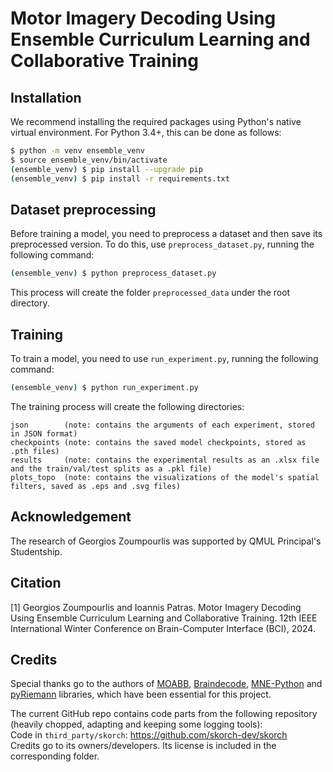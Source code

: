 # Motor Imagery Decoding Using Ensemble Curriculum Learning and Collaborative Training

## Installation

We recommend installing the required packages using Python's native virtual environment. For Python 3.4+, this can be done as follows:

```bash
$ python -m venv ensemble_venv
$ source ensemble_venv/bin/activate
(ensemble_venv) $ pip install --upgrade pip
(ensemble_venv) $ pip install -r requirements.txt
```

## Dataset preprocessing

Before training a model, you need to preprocess a dataset and then save its preprocessed version. To do this, use `preprocess_dataset.py`, running the following command:

```bash
(ensemble_venv) $ python preprocess_dataset.py
```

This process will create the folder `preprocessed_data` under the root directory.

## Training

To train a model, you need to use `run_experiment.py`, running the following command:

```bash
(ensemble_venv) $ python run_experiment.py
```

The training process will create the following directories:

```
json        (note: contains the arguments of each experiment, stored in JSON format)
checkpoints (note: contains the saved model checkpoints, stored as .pth files)
results     (note: contains the experimental results as an .xlsx file and the train/val/test splits as a .pkl file)
plots_topo  (note: contains the visualizations of the model's spatial filters, saved as .eps and .svg files)
```

## Acknowledgement

The research of Georgios Zoumpourlis was supported by QMUL Principal's Studentship.

## Citation

[1] Georgios Zoumpourlis and Ioannis Patras. Motor Imagery Decoding Using Ensemble Curriculum Learning and Collaborative Training. 12th IEEE International Winter Conference on Brain-Computer Interface (BCI), 2024.

## Credits

Special thanks go to the authors of [MOABB](https://github.com/NeuroTechX/moabb), [Braindecode](https://github.com/braindecode/braindecode), [MNE-Python](https://github.com/mne-tools/mne-python) and [pyRiemann](https://github.com/pyRiemann/pyRiemann) libraries, which have been essential for this project.

The current GitHub repo contains code parts from the following repository (heavily chopped, adapting and keeping some logging tools): <br />
Code in `third_party/skorch`: https://github.com/skorch-dev/skorch <br />
Credits go to its owners/developers. Its license is included in the corresponding folder.
